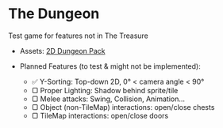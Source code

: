 # The Dungeon
Test game for features not in The Treasure

- Assets: [2D Dungeon Pack](https://pixel-poem.itch.io/dungeon-assetpuck)

- Planned Features (to test & might not be implemented):
  - ✅ Y-Sorting: Top-down 2D, 0° < camera angle < 90°
  - ▢ Proper Lighting: Shadow behind sprite/tile
  - ▢ Melee attacks: Swing, Collision, Animation...
  - ▢ Object (non-TileMap) interactions: open/close chests
  - ▢ TileMap interactions: open/close doors